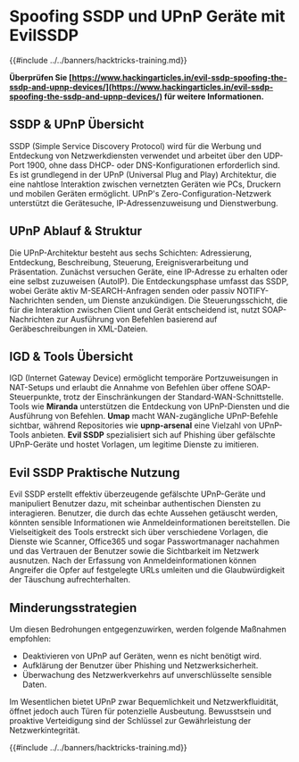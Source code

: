 # Spoofing SSDP und UPnP Geräte mit EvilSSDP

{{#include ../../banners/hacktricks-training.md}}

**Überprüfen Sie [https://www.hackingarticles.in/evil-ssdp-spoofing-the-ssdp-and-upnp-devices/](https://www.hackingarticles.in/evil-ssdp-spoofing-the-ssdp-and-upnp-devices/) für weitere Informationen.**

## **SSDP & UPnP Übersicht**

SSDP (Simple Service Discovery Protocol) wird für die Werbung und Entdeckung von Netzwerkdiensten verwendet und arbeitet über den UDP-Port 1900, ohne dass DHCP- oder DNS-Konfigurationen erforderlich sind. Es ist grundlegend in der UPnP (Universal Plug and Play) Architektur, die eine nahtlose Interaktion zwischen vernetzten Geräten wie PCs, Druckern und mobilen Geräten ermöglicht. UPnP's Zero-Configuration-Netzwerk unterstützt die Gerätesuche, IP-Adressenzuweisung und Dienstwerbung.

## **UPnP Ablauf & Struktur**

Die UPnP-Architektur besteht aus sechs Schichten: Adressierung, Entdeckung, Beschreibung, Steuerung, Ereignisverarbeitung und Präsentation. Zunächst versuchen Geräte, eine IP-Adresse zu erhalten oder eine selbst zuzuweisen (AutoIP). Die Entdeckungsphase umfasst das SSDP, wobei Geräte aktiv M-SEARCH-Anfragen senden oder passiv NOTIFY-Nachrichten senden, um Dienste anzukündigen. Die Steuerungsschicht, die für die Interaktion zwischen Client und Gerät entscheidend ist, nutzt SOAP-Nachrichten zur Ausführung von Befehlen basierend auf Geräbeschreibungen in XML-Dateien.

## **IGD & Tools Übersicht**

IGD (Internet Gateway Device) ermöglicht temporäre Portzuweisungen in NAT-Setups und erlaubt die Annahme von Befehlen über offene SOAP-Steuerpunkte, trotz der Einschränkungen der Standard-WAN-Schnittstelle. Tools wie **Miranda** unterstützen die Entdeckung von UPnP-Diensten und die Ausführung von Befehlen. **Umap** macht WAN-zugängliche UPnP-Befehle sichtbar, während Repositories wie **upnp-arsenal** eine Vielzahl von UPnP-Tools anbieten. **Evil SSDP** spezialisiert sich auf Phishing über gefälschte UPnP-Geräte und hostet Vorlagen, um legitime Dienste zu imitieren.

## **Evil SSDP Praktische Nutzung**

Evil SSDP erstellt effektiv überzeugende gefälschte UPnP-Geräte und manipuliert Benutzer dazu, mit scheinbar authentischen Diensten zu interagieren. Benutzer, die durch das echte Aussehen getäuscht werden, könnten sensible Informationen wie Anmeldeinformationen bereitstellen. Die Vielseitigkeit des Tools erstreckt sich über verschiedene Vorlagen, die Dienste wie Scanner, Office365 und sogar Passwortmanager nachahmen und das Vertrauen der Benutzer sowie die Sichtbarkeit im Netzwerk ausnutzen. Nach der Erfassung von Anmeldeinformationen können Angreifer die Opfer auf festgelegte URLs umleiten und die Glaubwürdigkeit der Täuschung aufrechterhalten.

## **Minderungsstrategien**

Um diesen Bedrohungen entgegenzuwirken, werden folgende Maßnahmen empfohlen:

- Deaktivieren von UPnP auf Geräten, wenn es nicht benötigt wird.
- Aufklärung der Benutzer über Phishing und Netzwerksicherheit.
- Überwachung des Netzwerkverkehrs auf unverschlüsselte sensible Daten.

Im Wesentlichen bietet UPnP zwar Bequemlichkeit und Netzwerkfluidität, öffnet jedoch auch Türen für potenzielle Ausbeutung. Bewusstsein und proaktive Verteidigung sind der Schlüssel zur Gewährleistung der Netzwerkintegrität.

{{#include ../../banners/hacktricks-training.md}}
